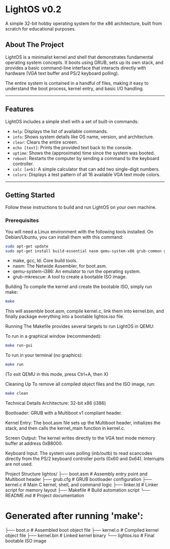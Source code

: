 # LightOS v0.2

A simple 32-bit hobby operating system for the x86 architecture, built from scratch for educational purposes.

## About The Project

LightOS is a minimalist kernel and shell that demonstrates fundamental operating system concepts. It boots using GRUB, sets up its own stack, and provides a basic command-line interface that interacts directly with hardware (VGA text buffer and PS/2 keyboard polling).

The entire system is contained in a handful of files, making it easy to understand the boot process, kernel entry, and basic I/O handling.

---

## Features

LightOS includes a simple shell with a set of built-in commands:

* `help`: Displays the list of available commands.
* `info`: Shows system details like OS name, version, and architecture.
* `clear`: Clears the entire screen.
* `echo [text]`: Prints the provided text back to the console.
* `uptime`: Shows the (approximate) time since the system was booted.
* `reboot`: Restarts the computer by sending a command to the keyboard controller.
* `calc [a+b]`: A simple calculator that can add two single-digit numbers.
* `colors`: Displays a test pattern of all 16 available VGA text mode colors.

---

## Getting Started

Follow these instructions to build and run LightOS on your own machine.

### Prerequisites

You will need a Linux environment with the following tools installed. On Debian/Ubuntu, you can install them with this command:

```sh
sudo apt-get update
sudo apt-get install build-essential nasm qemu-system-x86 grub-common grub-pc-bin
```

* make, gcc, ld: Core build tools.
* nasm: The Netwide Assembler, for boot.asm.
* qemu-system-i386: An emulator to run the operating system.
* grub-mkrescue: A tool to create a bootable ISO image.

Building
To compile the kernel and create the bootable ISO, simply run make:

```sh
make
```

This will assemble boot.asm, compile kernel.c, link them into kernel.bin, and finally package everything into a bootable lightos.iso file.

Running
The Makefile provides several targets to run LightOS in QEMU:

To run in a graphical window (recommended):

```sh
make run-gui
```

To run in your terminal (no graphics):

```sh
make run
```
(To exit QEMU in this mode, press Ctrl+A, then X)

Cleaning Up
To remove all compiled object files and the ISO image, run:

```sh
make clean
```

Technical Details
Architecture: 32-bit x86 (i386)

Bootloader: GRUB with a Multiboot v1 compliant header.

Kernel Entry: The boot.asm file sets up the Multiboot header, initializes the stack, and then calls the kernel_main function in kernel.c.

Screen Output: The kernel writes directly to the VGA text mode memory buffer at address 0xB8000.

Keyboard Input: The system uses polling (inb/outb) to read scancodes directly from the PS/2 keyboard controller ports (0x60 and 0x64). Interrupts are not used.

Project Structure
lightos/
├── boot.asm          # Assembly entry point and Multiboot header
├── grub.cfg          # GRUB bootloader configuration
├── kernel.c          # Main C kernel, shell, and command logic
├── linker.ld         # Linker script for memory layout
├── Makefile          # Build automation script
└── README.md         # Project documentation

# Generated after running 'make':
├── boot.o            # Assembled boot object file
├── kernel.o          # Compiled kernel object file
├── kernel.bin        # Linked kernel binary
└── lightos.iso       # Final bootable ISO image